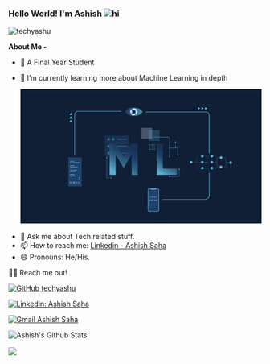 ### Hello World! I'm Ashish <img src="https://user-images.githubusercontent.com/1303154/88677602-1635ba80-d120-11ea-84d8-d263ba5fc3c0.gif" width="28px" alt="hi">



<p align="left"> <img src="https://komarev.com/ghpvc/?username=techyashu&label=Views&color=blue&style=plastic" alt="techyashu" /> </p>
<!-- 
![COVERR](https://user-images.githubusercontent.com/55251741/126353432-0b5d8ec4-40bf-486e-bcae-7d0434ba435c.png) -->


**About Me -**

- 🔭 A Final Year Student
- 🌱 I’m currently learning more about Machine Learning in depth
     
     <p align="center">
  <img src="https://github.com/techyashu/ashu/blob/master/gifgit.gif">
</p>

- 💬 Ask me about Tech related stuff. 
- 📫 How to reach me: [Linkedin - Ashish Saha](https://www.linkedin.com/in/ashish-saha-5859261a7/)
- 😄 Pronouns: He/His. 


🤝🏻 Reach me out!

[![GitHub techyashu](https://img.shields.io/github/followers/techyashu?label=follow&style=social)](https://github.com/techyashu)


[![Linkedin: Ashish Saha](https://img.shields.io/badge/-techyashu-blue?style=flat-square&logo=Linkedin&logoColor=white&link=https://www.linkedin.com/in/ashish-saha-5859261a7/)](https://www.linkedin.com/in/ashish-saha-5859261a7/)

[![Gmail Ashish Saha](https://img.shields.io/badge/-techyashu-c0392b?style=flat&labelColor=c0392b&logo=gmail&logoColor=white)](mailto:ashu0505ashish@gmail.com)


![Ashish's Github Stats](https://github-readme-stats.vercel.app/api?username=techyashu&show_icons=true&theme=radical&hide=stars,issues)


<img align="center" src="https://github-readme-stats.anuraghazra1.vercel.app/api/top-langs/?username=techyashu&layout=compact&theme=radical&count_private=true" />


